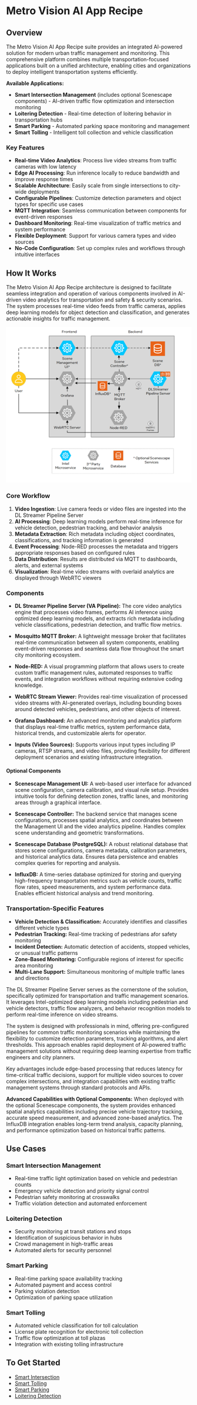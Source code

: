 # Metro Vision AI App Recipe

## Overview

The Metro Vision AI App Recipe suite provides an integrated AI-powered solution for modern urban traffic management and monitoring. This comprehensive platform combines multiple transportation-focused applications built on a unified architecture, enabling cities and organizations to deploy intelligent transportation systems efficiently.

**Available Applications:**
- **Smart Intersection Management** (includes optional Scenescape components) - AI-driven traffic flow optimization and intersection monitoring
- **Loitering Detection** - Real-time detection of loitering behavior in transportation hubs
- **Smart Parking** - Automated parking space monitoring and management
- **Smart Tolling** - Intelligent toll collection and vehicle classification

### Key Features

- **Real-time Video Analytics**: Process live video streams from traffic cameras with low latency
- **Edge AI Processing**: Run inference locally to reduce bandwidth and improve response times
- **Scalable Architecture**: Easily scale from single intersections to city-wide deployments
- **Configurable Pipelines**: Customize detection parameters and object types for specific use cases
- **MQTT Integration**: Seamless communication between components for event-driven responses
- **Dashboard Monitoring**: Real-time visualization of traffic metrics and system performance
- **Flexible Deployment**: Support for various camera types and video sources
- **No-Code Configuration**: Set up complex rules and workflows through intuitive interfaces


## How It Works

The Metro Vision AI App Recipe architecture is designed to facilitate seamless integration and operation of various components involved in AI-driven video analytics for transportation and safety & security scenarios. The system processes real-time video feeds from traffic cameras, applies deep learning models for object detection and classification, and generates actionable insights for traffic management.

![Architecture Diagram](docs/user-guide/_images/metro_app_arch.png)

### Core Workflow

1. **Video Ingestion**: Live camera feeds or video files are ingested into the DL Streamer Pipeline Server
2. **AI Processing**: Deep learning models perform real-time inference for vehicle detection, pedestrian tracking, and behavior analysis
3. **Metadata Extraction**: Rich metadata including object coordinates, classifications, and tracking information is generated
4. **Event Processing**: Node-RED processes the metadata and triggers appropriate responses based on configured rules
5. **Data Distribution**: Results are distributed via MQTT to dashboards, alerts, and external systems
6. **Visualization**: Real-time video streams with overlaid analytics are displayed through WebRTC viewers

### Components

- **DL Streamer Pipeline Server (VA Pipeline):** The core video analytics engine that processes video frames, performs AI inference using optimized deep learning models, and extracts rich metadata including vehicle classifications, pedestrian detection, and traffic flow metrics.

- **Mosquitto MQTT Broker:** A lightweight message broker that facilitates real-time communication between all system components, enabling event-driven responses and seamless data flow throughout the smart city monitoring ecosystem.

- **Node-RED:** A visual programming platform that allows users to create custom traffic management rules, automated responses to traffic events, and integration workflows without requiring extensive coding knowledge.

- **WebRTC Stream Viewer:** Provides real-time visualization of processed video streams with AI-generated overlays, including bounding boxes around detected vehicles, pedestrians, and other objects of interest.

- **Grafana Dashboard:** An advanced monitoring and analytics platform that displays real-time traffic metrics, system performance data, historical trends, and customizable alerts for operator.

- **Inputs (Video Sources):** Supports various input types including IP cameras, RTSP streams, and video files, providing flexibility for different deployment scenarios and existing infrastructure integration.

#### Optional Components

- **Scenescape Management UI:** A web-based user interface for advanced scene configuration, camera calibration, and visual rule setup. Provides intuitive tools for defining detection zones, traffic lanes, and monitoring areas through a graphical interface.

- **Scenescape Controller:** The backend service that manages scene configurations, processes spatial analytics, and coordinates between the Management UI and the video analytics pipeline. Handles complex scene understanding and geometric transformations.

- **Scenescape Database (PostgreSQL):** A robust relational database that stores scene configurations, camera metadata, calibration parameters, and historical analytics data. Ensures data persistence and enables complex queries for reporting and analysis.

- **InfluxDB:** A time-series database optimized for storing and querying high-frequency transportation metrics such as vehicle counts, traffic flow rates, speed measurements, and system performance data. Enables efficient historical analysis and trend monitoring.

### Transportation-Specific Features

- **Vehicle Detection & Classification:** Accurately identifies and classifies different vehicle types
- **Pedestrian Tracking:** Real-time tracking of pedestrians afor safety monitoring
- **Incident Detection:** Automatic detection of accidents, stopped vehicles, or unusual traffic patterns
- **Zone-Based Monitoring:** Configurable regions of interest for specific area monitoring
- **Multi-Lane Support:** Simultaneous monitoring of multiple traffic lanes and directions

The DL Streamer Pipeline Server serves as the cornerstone of the solution, specifically optimized for transportation and traffic management scenarios. It leverages Intel-optimized deep learning models including pedestrian and vehicle detectors, traffic flow analyzers, and behavior recognition models to perform real-time inference on video streams.

The system is designed with professionals in mind, offering pre-configured pipelines for common traffic monitoring scenarios while maintaining the flexibility to customize detection parameters, tracking algorithms, and alert thresholds. This approach enables rapid deployment of AI-powered traffic management solutions without requiring deep learning expertise from traffic engineers and city planners.

Key advantages include edge-based processing that reduces latency for time-critical traffic decisions, support for multiple video sources to cover complex intersections, and integration capabilities with existing traffic management systems through standard protocols and APIs.

**Advanced Capabilities with Optional Components:**
When deployed with the optional Scenescape components, the system provides enhanced spatial analytics capabilities including precise vehicle trajectory tracking, accurate speed measurement, and advanced zone-based analytics. The InfluxDB integration enables long-term trend analysis, capacity planning, and performance optimization based on historical traffic patterns.

## Use Cases

### Smart Intersection Management
- Real-time traffic light optimization based on vehicle and pedestrian counts
- Emergency vehicle detection and priority signal control
- Pedestrian safety monitoring at crosswalks
- Traffic violation detection and automated enforcement

### Loitering Detection
- Security monitoring at transit stations and stops
- Identification of suspicious behavior in hubs
- Crowd management in high-traffic areas
- Automated alerts for security personnel

### Smart Parking
- Real-time parking space availability tracking
- Automated payment and access control
- Parking violation detection
- Optimization of parking space utilization

### Smart Tolling
- Automated vehicle classification for toll calculation
- License plate recognition for electronic toll collection
- Traffic flow optimization at toll plazas
- Integration with existing tolling infrastructure

## To Get Started
- [Smart Intersection](smart-intersection/docs/user-guide/Overview.md)
- [Smart Tolling](smart-intersection/docs/user-guide/Overview.md)
- [Smart Parking](smart-parking/docs/user-guide/Overview.md)
- [Loitering Detection](loitering-detection/docs/user-guide/Overview.md)
